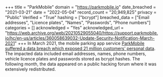 +++
title = "ParkMobile"
domain = "https://parkmobile.io"
date_breached = "2021-03-21"
date = "2022-05-04"
record_count = "20,949,825"
privacy = "Public"
Verified = "True"
hashing = ["bcrypt"]
breached_data = ["Email addresses", "Licence plates", "Names", "Passwords", "Phone numbers"]
categories = []
acknowledged = "Yes"
acknowledged_url = "https://web.archive.org/web/20210529055040/https://support.parkmobile.io/hc/en-us/articles/360058639032-Update-Security-Notification-March-2021"
+++
In March 2021, the mobile parking app service <a href="https://krebsonsecurity.com/2021/04/parkmobile-breach-exposes-license-plate-data-mobile-numbers-of-21m-users/" target="_blank" rel="noopener">ParkMobile suffered a data breach which exposed 21 million customers' personal data</a>. The impacted data included email addresses, names, phone numbers, vehicle licence plates and passwords stored as bcrypt hashes. The following month, the data appeared on a public hacking forum where it was extensively redistributed.
